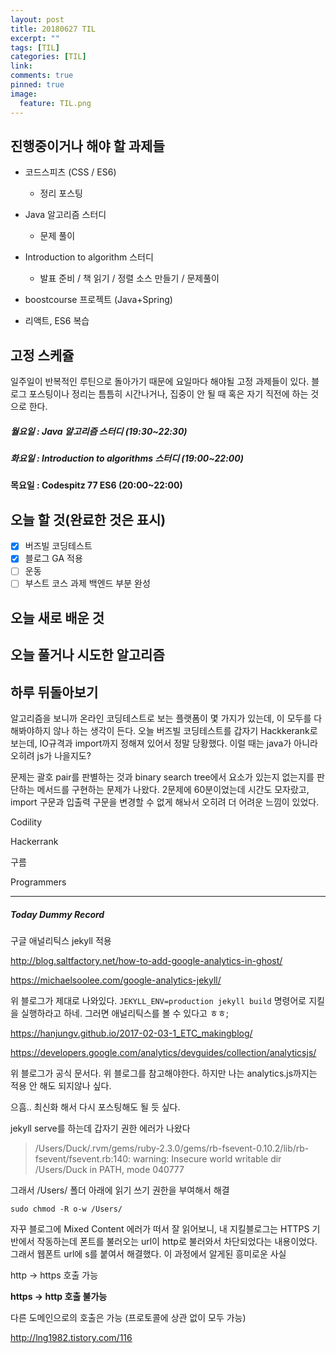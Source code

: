 ```yaml
---
layout: post
title: 20180627 TIL
excerpt: ""
tags: [TIL]
categories: [TIL]
link:
comments: true
pinned: true
image:
  feature: TIL.png
---
```


## 진행중이거나 해야 할 과제들

- 코드스피츠 (CSS / ES6)

  - 정리 포스팅

- Java 알고리즘 스터디 

  - 문제 풀이

- Introduction to algorithm 스터디

  - 발표 준비 / 책 읽기 / 정렬 소스 만들기 / 문제풀이

- boostcourse 프로젝트 (Java+Spring)

- 리액트, ES6 복습

  

## 고정 스케쥴

일주일이 반복적인 루틴으로 돌아가기 때문에 요일마다 해야될 고정 과제들이 있다. 블로그 포스팅이나 정리는 틈틈히 시간나거나, 집중이 안 될 때 혹은 자기 직전에 하는 것으로 한다.

##### 월요일 : Java 알고리즘 스터디  (19:30~22:30)

##### 화요일 : Introduction to algorithms 스터디 (19:00~22:00)

**목요일 : Codespitz 77 ES6 (20:00~22:00)**

## 오늘 할 것(완료한 것은 표시)

- [x] 버즈빌 코딩테스트
- [x] 블로그 GA 적용
- [ ] 운동
- [ ] 부스트 코스 과제 백엔드 부분 완성

## 오늘 새로 배운 것



## 오늘 풀거나 시도한 알고리즘 



## 하루 뒤돌아보기

알고리즘을 보니까 온라인 코딩테스트로 보는 플랫폼이 몇 가지가 있는데, 이 모두를 다 해봐야하지 않나 하는 생각이 든다. 오늘 버즈빌 코딩테스트를 갑자기 Hackkerank로 보는데, IO규격과 import까지 정해져 있어서 정말 당황했다. 이럴 때는 java가 아니라 오히려 js가 나을지도?

문제는 괄호 pair를 판별하는 것과 binary search tree에서 요소가 있는지 없는지를 판단하는 메서드를 구현하는 문제가 나왔다. 2문제에 60분이었는데 시간도 모자랐고, import 구문과 입출력 구문을 변경할 수 없게 해놔서 오히려 더 어려운 느낌이 있었다.

Codility

Hackerrank

구름

Programmers



------

##### Today Dummy Record

구글 애널리틱스 jekyll 적용

http://blog.saltfactory.net/how-to-add-google-analytics-in-ghost/

https://michaelsoolee.com/google-analytics-jekyll/

위 블로그가 제대로 나와있다. ```JEKYLL_ENV=production jekyll build``` 명령어로 지킬을 실행하라고 하네. 그러면 애널리틱스를 볼 수 있다고 ㅎㅎ;

https://hanjungv.github.io/2017-02-03-1_ETC_makingblog/



https://developers.google.com/analytics/devguides/collection/analyticsjs/

위 블로그가 공식 문서다. 위 블로그를 참고해야한다. 하지만 나는 analytics.js까지는 적용 안 해도 되지않나 싶다.



으흠.. 최신화 해서 다시 포스팅해도 될 듯 싶다.



jekyll serve를 하는데 갑자기 권한 에러가 나왔다

> /Users/Duck/.rvm/gems/ruby-2.3.0/gems/rb-fsevent-0.10.2/lib/rb-fsevent/fsevent.rb:140: warning: Insecure world writable dir /Users/Duck in PATH, mode 040777 

그래서 /Users/ 폴더 아래에 읽기 쓰기 권한을 부여해서 해결

```sudo chmod -R o-w /Users/ ```



자꾸 블로그에 Mixed Content 에러가 떠서 잘 읽어보니, 내 지킬블로그는 HTTPS 기반에서 작동하는데 폰트를 불러오는 url이 http로 불러와서 차단되었다는 내용이었다. 그래서 웹폰트 url에 s를 붙여서 해결했다. 이 과정에서 알게된 흥미로운 사실

http -> https 호출 가능

**https -> http 호출 불가능**

다른 도메인으로의 호출은 가능 (프로토콜에 상관 없이 모두 가능)

http://lng1982.tistory.com/116



